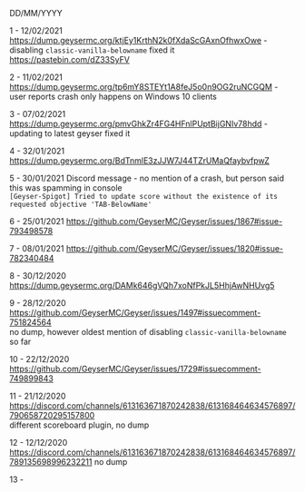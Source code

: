 DD/MM/YYYY

1 - 12/02/2021 https://dump.geysermc.org/ktjEy1KrthN2k0fXdaScGAxnOfhwxOwe - disabling `classic-vanilla-belowname` fixed it  
				https://pastebin.com/dZ33SyFV    
 
2 - 11/02/2021 https://dump.geysermc.org/tp6mY8STEYt1A8feJ5o0n9OG2ruNCGQM - user reports crash only happens on Windows 10 clients
 
3 - 07/02/2021 https://dump.geysermc.org/pmvGhkZr4FG4HFnlPUptBijGNIv78hdd - updating to latest geyser fixed it

4 - 32/01/2021 https://dump.geysermc.org/BdTnmlE3zJJW7J44TZrUMaQfaybvfpwZ 

5 - 30/01/2021 Discord message - no mention of a crash, but person said this was spamming in console  
		`[Geyser-Spigot] Tried to update score without the existence of its requested objective 'TAB-BelowName'`

6 - 25/01/2021 https://github.com/GeyserMC/Geyser/issues/1867#issue-793498578

7 - 08/01/2021 https://github.com/GeyserMC/Geyser/issues/1820#issue-782340484 

8 - 30/12/2020 https://dump.geysermc.org/DAMk646gVQh7xoNfPkJL5HhjAwNHUvg5

9 - 28/12/2020 https://github.com/GeyserMC/Geyser/issues/1497#issuecomment-751824564 <br /> no dump, however oldest mention of disabling `classic-vanilla-belowname` so far

10 - 22/12/2020 https://github.com/GeyserMC/Geyser/issues/1729#issuecomment-749899843

11 - 21/12/2020 https://discord.com/channels/613163671870242838/613168464634576897/790658720295157800 <br /> different scoreboard plugin, no dump

12 - 12/12/2020 https://discord.com/channels/613163671870242838/613168464634576897/789135698996232211 no dump

13 - 
